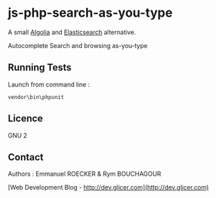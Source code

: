 # js-php-search-as-you-type

A small [Algolia](https://www.algolia.com/) and [Elasticsearch](https://www.elastic.co/products/elasticsearch) alternative.

Autocomplete
Search and browsing as-you-type

## Running Tests

Launch from command line :

```console
vendor\bin\phpunit
```

## Licence

GNU 2

## Contact

Authors : Emmanuel ROECKER & Rym BOUCHAGOUR

[Web Development Blog - http://dev.glicer.com](http://dev.glicer.com)